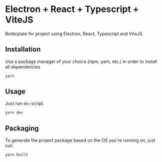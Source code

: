 # Electron + React + Typescript + ViteJS

Boilerplate for project using Electron, React, Typescript and ViteJS.

## Installation

Use a package manager of your choice (npm, yarn, etc.) in order to install all dependencies

```bash
yarn
```

## Usage

Just run `dev` script.

```bash
yarn dev
```

## Packaging

To generate the project package based on the OS you're running on, just run:

```bash
yarn build
```
